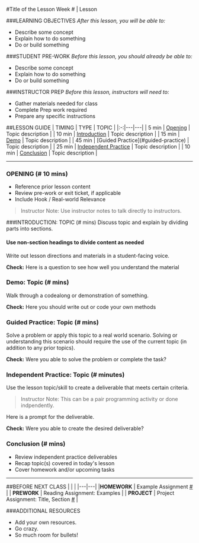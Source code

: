 #Title of the Lesson
Week # | Lesson

###LEARNING OBJECTIVES
*After this lesson, you will be able to:*
- Describe some concept
- Explain how to do something
- Do or build something

###STUDENT PRE-WORK
*Before this lesson, you should already be able to:*
- Describe some concept
- Explain how to do something
- Do or build something

###INSTRUCTOR PREP
*Before this lesson, instructors will need to:*
- Gather materials needed for class
- Complete Prep work required
- Prepare any specific instructions

##LESSON GUIDE
| TIMING  | TYPE  | TOPIC  |
|:-:|---|---|
| 5 min  | [Opening](#opening)  | Topic description  |
| 10 min  | [Introduction](#introduction)   | Topic description  |
| 15 min  | [Demo](#demo)  | Topic description  |
| 45 min  | [Guided Practice](#guided-practice<a name="opening"></a>)  | Topic description  |
| 25 min  | [Independent Practice](#ind-practice)  | Topic description  |
| 10 min  | [Conclusion](#conclusion)  | Topic description  |

---

<a name="opening"></a>
### OPENING (# 10 mins)
- Reference prior lesson content
- Review pre-work or exit ticket, if applicable
- Include Hook / Real-world Relevance

> Instructor Note: Use instructor notes to talk directly to instructors.

<a name="introduction"></a>
###INTRODUCTION: TOPIC (# mins)
Discuss topic and explain by dividing parts into sections.

#### Use non-section headings to divide content as needed
Write out lesson directions and materials in a student-facing voice.

**Check:** Here is a question to see how well you understand the material

<a name="demo"></a>
### Demo: Topic (# mins)
Walk through a codealong or demonstration of something. 

**Check:** Here you should write out or code your own methods

<a name="guided-practice"></a>
### Guided Practice: Topic (# mins)
Solve a problem or apply this topic to a real world scenario. Solving or understanding this scenario should require the use of the current topic (in addition to any prior topics).

**Check:** Were you able to solve the problem or complete the task?

<a name="ind-practice"></a>
### Independent Practice: Topic (# minutes)
Use the lesson topic/skill to create a deliverable that meets certain criteria. 

> Instructor Note: This can be a pair programming activity or done indpendently.

Here is a prompt for the deliverable. 

**Check:** Were you able to create the desired deliverable?

<a name="conclusion"></a>
### Conclusion (# mins)
- Review independent practice deliverables
- Recap topic(s) covered in today's lesson
- Cover homework and/or upcoming tasks

***

##BEFORE NEXT CLASS
|   |   |
|---|---|
|**HOMEWORK**  | Example Assignment [#](Instructions)  |
| **PREWORK**  | Reading Assignment: Examples  |
| **PROJECT**  | Project Assignment: Title, Section [#](Instructions)  |

###ADDITIONAL RESOURCES
- Add your own resources.
- Go crazy.
- So much room for bullets!

